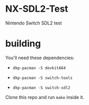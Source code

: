 # NX-SDL2-Test
Nintendo Switch SDL2 test

# building
You'll need these dependencies:

- `dkp-pacman -S devkitA64`

- `dkp-pacman -S switch-tools`

- `dkp-pacman -S switch-sdl2`

Clone this repo and run `make` inside it.
